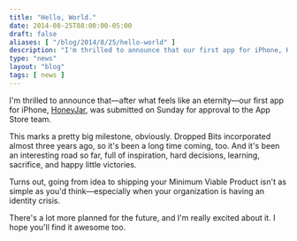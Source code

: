 ```yaml
---
title: "Hello, World."
date: 2014-08-25T08:00:00-05:00
draft: false
aliases: [ "/blog/2014/8/25/hello-world" ]
description: "I'm thrilled to announce that our first app for iPhone, HoneyJar, was submitted on Sunday for approval to the App Store team."
type: "news"
layout: "blog"
tags: [ news ]
---
```


I'm thrilled to announce that—after what feels like an eternity—our first app for iPhone, [HoneyJar](/apps/honeyjar), was submitted on Sunday for approval to the App Store team.

This marks a pretty big milestone, obviously. Dropped Bits incorporated almost three years ago, so it's been a long time coming, too. And it's been an interesting road so far, full of inspiration, hard decisions, learning, sacrifice, and happy little victories.

Turns out, going from idea to shipping your Minimum Viable Product isn't as simple as you'd think—especially when your organization is having an identity crisis.

There's a lot more planned for the future, and I'm really excited about it. I hope you'll find it awesome too.